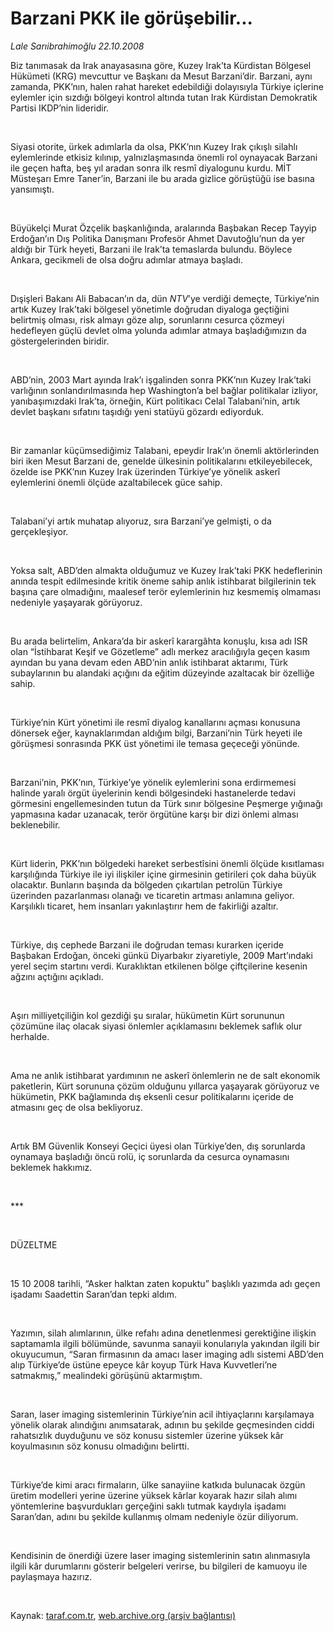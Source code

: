 # Barzani PKK ile görüşebilir...

*Lale Sarıibrahimoğlu 22.10.2008*

<div class="taraf_structure_2col_1zq">
<div class="margen_n">



 <p></p><p>Biz tanımasak da Irak anayasasına göre, Kuzey Irak’ta Kürdistan Bölgesel Hükümeti (KRG) mevcuttur ve Başkanı da Mesut Barzani’dir. Barzani, aynı zamanda, PKK’nın, halen rahat hareket edebildiği dolayısıyla Türkiye içlerine eylemler için sızdığı bölgeyi kontrol altında tutan Irak Kürdistan Demokratik Partisi IKDP’nin lideridir.</p><br/>
<p>Siyasi otorite, ürkek adımlarla da olsa, PKK’nın Kuzey Irak çıkışlı silahlı eylemlerinde etkisiz kılınıp, yalnızlaşmasında önemli rol oynayacak Barzani ile geçen hafta, beş yıl aradan sonra ilk resmî diyalogunu kurdu. MİT Müsteşarı Emre Taner’in, Barzani ile bu arada gizlice görüştüğü ise basına yansımıştı.</p><br/>
<p>Büyükelçi Murat Özçelik başkanlığında, aralarında Başbakan Recep Tayyip Erdoğan’ın Dış Politika Danışmanı Profesör Ahmet Davutoğlu’nun da yer aldığı bir Türk heyeti, Barzani ile Irak’ta temaslarda bulundu. Böylece Ankara, gecikmeli de olsa doğru adımlar atmaya başladı.</p><br/>
<p>Dışişleri Bakanı Ali Babacan’ın da, dün <i>NTV</i>’ye verdiği demeçte, Türkiye’nin artık Kuzey Irak’taki bölgesel yönetimle doğrudan diyaloga geçtiğini belirtmiş olması, risk almayı göze alıp, sorunlarını cesurca çözmeyi hedefleyen güçlü devlet olma yolunda adımlar atmaya başladığımızın da göstergelerinden biridir.</p><br/>
<p>ABD’nin, 2003 Mart ayında Irak’ı işgalinden sonra PKK’nın Kuzey Irak’taki varlığının sonlandırılmasında hep Washington’a bel bağlar politikalar izliyor, yanıbaşımızdaki Irak’ta, örneğin, Kürt politikacı Celal Talabani’nin, artık devlet başkanı sıfatını taşıdığı yeni statüyü gözardı ediyorduk.</p><br/>
<p>Bir zamanlar küçümsediğimiz Talabani, epeydir Irak’ın önemli aktörlerinden biri iken Mesut Barzani de, genelde ülkesinin politikalarını etkileyebilecek, özelde ise PKK’nın Kuzey Irak üzerinden Türkiye’ye yönelik askerî eylemlerini önemli ölçüde azaltabilecek güce sahip.</p><br/>
<p>Talabani’yi artık muhatap alıyoruz, sıra Barzani’ye gelmişti, o da gerçekleşiyor.</p><br/>
<p>Yoksa salt, ABD’den almakta olduğumuz ve Kuzey Irak’taki PKK hedeflerinin anında tespit edilmesinde kritik öneme sahip anlık istihbarat bilgilerinin tek başına çare olmadığını, maalesef terör eylemlerinin hız kesmemiş olmaması nedeniyle yaşayarak görüyoruz.</p><br/>
<p>Bu arada belirtelim, Ankara’da bir askerî karargâhta konuşlu, kısa adı ISR olan “İstihbarat Keşif ve Gözetleme” adlı merkez aracılığıyla geçen kasım ayından bu yana devam eden ABD’nin anlık istihbarat aktarımı, Türk subaylarının bu alandaki açığını da eğitim düzeyinde azaltacak bir özelliğe sahip.</p><br/>
<p>Türkiye’nin Kürt yönetimi ile resmî diyalog kanallarını açması konusuna dönersek eğer, kaynaklarımdan aldığım bilgi, Barzani’nin Türk heyeti ile görüşmesi sonrasında PKK üst yönetimi ile temasa geçeceği yönünde.</p><br/>
<p>Barzani’nin, PKK’nın, Türkiye’ye yönelik eylemlerini sona erdirmemesi halinde yaralı örgüt üyelerinin kendi bölgesindeki hastanelerde tedavi görmesini engellemesinden tutun da Türk sınır bölgesine Peşmerge yığınağı yapmasına kadar uzanacak, terör örgütüne karşı bir dizi önlemi alması beklenebilir.</p><br/>
<p>Kürt liderin, PKK’nın bölgedeki hareket serbestîsini önemli ölçüde kısıtlaması karşılığında Türkiye ile iyi ilişkiler içine girmesinin getirileri çok daha büyük olacaktır. Bunların başında da bölgeden çıkartılan petrolün Türkiye üzerinden pazarlanması olanağı ve ticaretin artması anlamına geliyor. Karşılıklı ticaret, hem insanları yakınlaştırır hem de fakirliği azaltır.</p><br/>
<p>Türkiye, dış cephede Barzani ile doğrudan teması kurarken içeride Başbakan Erdoğan, önceki günkü Diyarbakır ziyaretiyle, 2009 Mart’ındaki yerel seçim startını verdi. Kuraklıktan etkilenen bölge çiftçilerine kesenin ağzını açtığını açıkladı.</p><br/>
<p>Aşırı milliyetçiliğin kol gezdiği şu sıralar, hükümetin Kürt sorununun çözümüne ilaç olacak siyasi önlemler açıklamasını beklemek saflık olur herhalde.</p><br/>
<p>Ama ne anlık istihbarat yardımının ne askerî önlemlerin ne de salt ekonomik paketlerin, Kürt sorununa çözüm olduğunu yıllarca yaşayarak görüyoruz ve hükümetin, PKK bağlamında dış eksenli cesur politikalarını içeride de atmasını geç de olsa bekliyoruz.</p><br/>
<p>Artık BM Güvenlik Konseyi Geçici üyesi olan Türkiye’den, dış sorunlarda oynamaya başladığı öncü rolü, iç sorunlarda da cesurca oynamasını beklemek hakkımız.</p><br/>
<p>***</p><b><br/>
</b><p>DÜZELTME</p><br/>
<p>15 10 2008 tarihli, “Asker halktan zaten kopuktu” başlıklı yazımda adı geçen işadamı Saadettin Saran’dan tepki aldım.</p><br/>
<p>Yazımın, silah alımlarının, ülke refahı adına denetlenmesi gerektiğine ilişkin saptamamla ilgili bölümünde, savunma sanayii konularıyla yakından ilgili bir okuyucumun, “Saran firmasının da amacı laser imaging adlı sistemi ABD’den alıp Türkiye’de üstüne epeyce kâr koyup Türk Hava Kuvvetleri’ne satmakmış,” mealindeki görüşünü aktarmıştım.</p><br/>
<p>Saran, laser imaging sistemlerinin Türkiye’nin acil ihtiyaçlarını karşılamaya yönelik olarak alındığını anımsatarak, adının bu şekilde geçmesinden ciddi rahatsızlık duyduğunu ve söz konusu sistemler üzerine yüksek kâr koyulmasının söz konusu olmadığını belirtti.</p><br/>
<p>Türkiye’de kimi aracı firmaların, ülke sanayiine katkıda bulunacak özgün üretim modelleri yerine üzerine yüksek kârlar koyarak hazır silah alımı yöntemlerine başvurdukları gerçeğini saklı tutmak kaydıyla işadamı Saran’dan, adını bu şekilde kullanmış olmam nedeniyle özür diliyorum.</p><br/>
<p>Kendisinin de önerdiği üzere laser imaging sistemlerinin satın alınmasıyla ilgili kâr durumlarını gösterir belgeleri verirse, bu bilgileri de kamuoyu ile paylaşmaya hazırız.</p>

<br/>


<div id="taraf_not">
</div>

</div>


</div>

Kaynak: [taraf.com.tr](http://taraf.com.tr:80/makale/2355.htm), [web.archive.org (arşiv bağlantısı)](http://web.archive.org/web/20090212053625/http://taraf.com.tr:80/makale/2355.htm)

